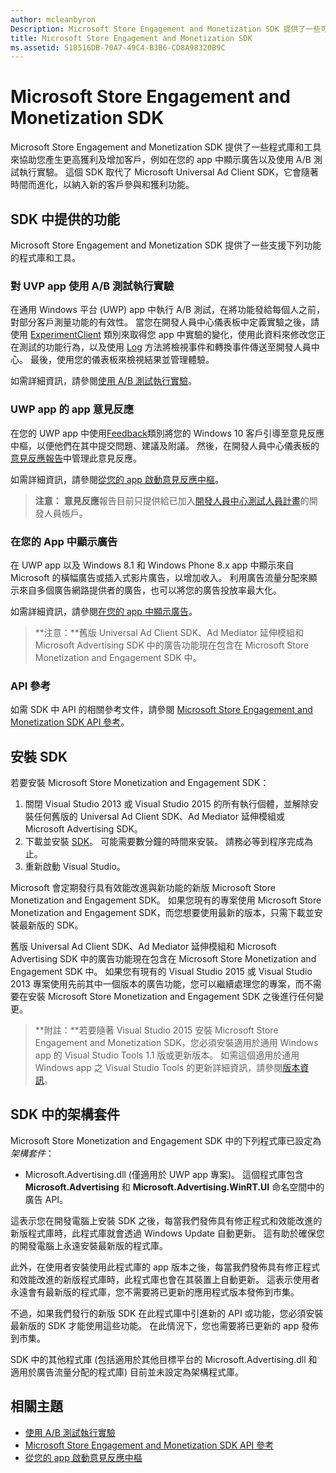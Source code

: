 ```yaml
---
author: mcleanbyron
Description: Microsoft Store Engagement and Monetization SDK 提供了一些可讓您在應用程式中新增更多功能的程式庫和工具，以協助您產生更高獲利及增加客戶。
title: Microsoft Store Engagement and Monetization SDK
ms.assetid: 518516DB-70A7-49C4-B3B6-CD8A98320B9C
---
```


# Microsoft Store Engagement and Monetization SDK

Microsoft Store Engagement and Monetization SDK 提供了一些程式庫和工具來協助您產生更高獲利及增加客戶，例如在您的 app 中顯示廣告以及使用 A/B 測試執行實驗。 這個 SDK 取代了 Microsoft Universal Ad Client SDK，它會隨著時間而進化，以納入新的客戶參與和獲利功能。


## SDK 中提供的功能

Microsoft Store Engagement and Monetization SDK 提供了一些支援下列功能的程式庫和工具。

### 對 UVP app 使用 A/B 測試執行實驗

在通用 Windows 平台 (UWP) app 中執行 A/B 測試，在將功能發給每個人之前，對部分客戶測量功能的有效性。 當您在開發人員中心儀表板中定義實驗之後，請使用 [ExperimentClient](https://msdn.microsoft.com/library/windows/apps/microsoft.services.store.engagement.experimentclient.aspx) 類別來取得您 app 中實驗的變化，使用此資料來修改您正在測試的功能行為，以及使用 [Log](https://msdn.microsoft.com/library/windows/apps/microsoft.services.store.engagement.storeservicescustomevents.log.aspx) 方法將檢視事件和轉換事件傳送至開發人員中心。 最後，使用您的儀表板來檢視結果並管理體驗。

如需詳細資訊，請參閱[使用 A/B 測試執行實驗](run-app-experiments-with-a-b-testing.md)。

### UWP app 的 app 意見反應

在您的 UWP app 中使用[Feedback](https://msdn.microsoft.com/library/windows/apps/microsoft.services.store.engagement.feedback.aspx)類別將您的 Windows 10 客戶引導至意見反應中樞，以便他們在其中提交問題、建議及附議。 然後，在開發人員中心儀表板的[意見反應報告](../publish/feedback-report.md)中管理此意見反應。

如需詳細資訊，請參閱[從您的 app 啟動意見反應中樞](launch-feedback-hub-from-your-app.md)。

>**注意：** **意見反應**報告目前只提供給已加入[開發人員中心測試人員計畫](../publish/dev-center-insider-program.md)的開發人員帳戶。

### 在您的 App 中顯示廣告

在 UWP app 以及 Windows 8.1 和 Windows Phone 8.x app 中顯示來自 Microsoft 的橫幅廣告或插入式影片廣告，以增加收入。 利用廣告流量分配來顯示來自多個廣告網路提供者的廣告，也可以將您的廣告投放率最大化。

如需詳細資訊，請參閱[在您的 app 中顯示廣告](display-ads-in-your-app.md)。

>**注意：**舊版 Universal Ad Client SDK、Ad Mediator 延伸模組和 Microsoft Advertising SDK 中的廣告功能現在包含在 Microsoft Store Monetization and Engagement SDK 中。

### API 參考

如需 SDK 中 API 的相關參考文件，請參閱 [Microsoft Store Engagement and Monetization SDK API 參考](https://msdn.microsoft.com/library/windows/apps/mt691886.aspx)。

## 安裝 SDK

若要安裝 Microsoft Store Monetization and Engagement SDK：

1.  關閉 Visual Studio 2013 或 Visual Studio 2015 的所有執行個體，並解除安裝任何舊版的 Universal Ad Client SDK、Ad Mediator 延伸模組或 Microsoft Advertising SDK。
2.  下載並安裝 [SDK](http://aka.ms/store-em-sdk)。 可能需要數分鐘的時間來安裝。 請務必等到程序完成為止。
3.  重新啟動 Visual Studio。

Microsoft 會定期發行具有效能改進與新功能的新版 Microsoft Store Monetization and Engagement SDK。 如果您現有的專案使用 Microsoft Store Monetization and Engagement SDK，而您想要使用最新的版本，只需下載並安裝最新版的 SDK。

舊版 Universal Ad Client SDK、Ad Mediator 延伸模組和 Microsoft Advertising SDK 中的廣告功能現在包含在 Microsoft Store Monetization and Engagement SDK 中。 如果您有現有的 Visual Studio 2015 或 Visual Studio 2013 專案使用先前其中一個版本的廣告功能，您可以繼續處理您的專案，而不需要在安裝 Microsoft Store Monetization and Engagement SDK 之後進行任何變更。

>**附註：**若要隨著 Visual Studio 2015 安裝 Microsoft Store Engagement and Monetization SDK，您必須安裝適用於通用 Windows app 的 Visual Studio Tools 1.1 版或更新版本。 如需這個適用於通用 Windows app 之 Visual Studio Tools 的更新詳細資訊，請參閱[版本資訊](http://go.microsoft.com/fwlink/?LinkID=624516)。

## SDK 中的架構套件

Microsoft Store Monetization and Engagement SDK 中的下列程式庫已設定為*架構套件*：

* Microsoft.Advertising.dll (僅適用於 UWP app 專案)。 這個程式庫包含 **Microsoft.Advertising** 和 **Microsoft.Advertising.WinRT.UI** 命名空間中的廣告 API。

這表示您在開發電腦上安裝 SDK 之後，每當我們發佈具有修正程式和效能改進的新版程式庫時，此程式庫就會透過 Windows Update 自動更新。 這有助於確保您的開發電腦上永遠安裝最新版的程式庫。

此外，在使用者安裝使用此程式庫的 app 版本之後，每當我們發佈具有修正程式和效能改進的新版程式庫時，此程式庫也會在其裝置上自動更新。 這表示使用者永遠會有最新版的程式庫，您不需要將已更新的應用程式版本發佈到市集。

不過，如果我們發行的新版 SDK 在此程式庫中引進新的 API 或功能，您必須安裝最新版的 SDK 才能使用這些功能。 在此情況下，您也需要將已更新的 app 發佈到市集。

SDK 中的其他程式庫 (包括適用於其他目標平台的 Microsoft.Advertising.dll 和適用於廣告流量分配的程式庫) 目前並未設定為架構程式庫。

## 相關主題

* [使用 A/B 測試執行實驗](run-app-experiments-with-a-b-testing.md)
* [Microsoft Store Engagement and Monetization SDK API 參考](https://msdn.microsoft.com/library/windows/apps/mt691886.aspx)
* [從您的 app 啟動意見反應中樞](launch-feedback-hub-from-your-app.md)


<!--HONumber=May16_HO2-->


